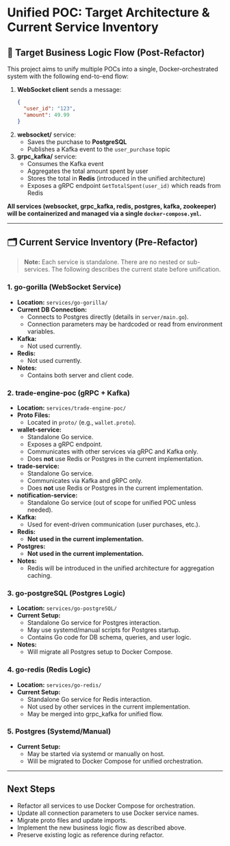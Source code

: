 # Unified POC: Target Architecture & Current Service Inventory

## 🚀 Target Business Logic Flow (Post-Refactor)

This project aims to unify multiple POCs into a single, Docker-orchestrated system with the following end-to-end flow:

1. **WebSocket client** sends a message:
   ```json
   {
     "user_id": "123",
     "amount": 49.99
   }
   ```
2. **websocket/** service:
   - Saves the purchase to **PostgreSQL**
   - Publishes a Kafka event to the `user_purchase` topic
3. **grpc_kafka/** service:
   - Consumes the Kafka event
   - Aggregates the total amount spent by user
   - Stores the total in **Redis** (introduced in the unified architecture)
   - Exposes a gRPC endpoint `GetTotalSpent(user_id)` which reads from Redis

**All services (websocket, grpc_kafka, redis, postgres, kafka, zookeeper) will be containerized and managed via a single `docker-compose.yml`.**

---

## 🗂️ Current Service Inventory (Pre-Refactor)

> **Note:** Each service is standalone. There are no nested or sub-services. The following describes the current state before unification.

### 1. go-gorilla (WebSocket Service)
- **Location:** `services/go-gorilla/`
- **Current DB Connection:**
  - Connects to Postgres directly (details in `server/main.go`).
  - Connection parameters may be hardcoded or read from environment variables.
- **Kafka:**
  - Not used currently.
- **Redis:**
  - Not used currently.
- **Notes:**
  - Contains both server and client code.

### 2. trade-engine-poc (gRPC + Kafka)
- **Location:** `services/trade-engine-poc/`
- **Proto Files:**
  - Located in `proto/` (e.g., `wallet.proto`).
- **wallet-service:**
  - Standalone Go service.
  - Exposes a gRPC endpoint.
  - Communicates with other services via gRPC and Kafka only.
  - Does **not** use Redis or Postgres in the current implementation.
- **trade-service:**
  - Standalone Go service.
  - Communicates via Kafka and gRPC only.
  - Does **not** use Redis or Postgres in the current implementation.
- **notification-service:**
  - Standalone Go service (out of scope for unified POC unless needed).
- **Kafka:**
  - Used for event-driven communication (user purchases, etc.).
- **Redis:**
  - **Not used in the current implementation.**
- **Postgres:**
  - **Not used in the current implementation.**
- **Notes:**
  - Redis will be introduced in the unified architecture for aggregation caching.

### 3. go-postgreSQL (Postgres Logic)
- **Location:** `services/go-postgreSQL/`
- **Current Setup:**
  - Standalone Go service for Postgres interaction.
  - May use systemd/manual scripts for Postgres startup.
  - Contains Go code for DB schema, queries, and user logic.
- **Notes:**
  - Will migrate all Postgres setup to Docker Compose.

### 4. go-redis (Redis Logic)
- **Location:** `services/go-redis/`
- **Current Setup:**
  - Standalone Go service for Redis interaction.
  - Not used by other services in the current implementation.
  - May be merged into grpc_kafka for unified flow.

### 5. Postgres (Systemd/Manual)
- **Current Setup:**
  - May be started via systemd or manually on host.
  - Will be migrated to Docker Compose for unified orchestration.

---

## Next Steps
- Refactor all services to use Docker Compose for orchestration.
- Update all connection parameters to use Docker service names.
- Migrate proto files and update imports.
- Implement the new business logic flow as described above.
- Preserve existing logic as reference during refactor. 